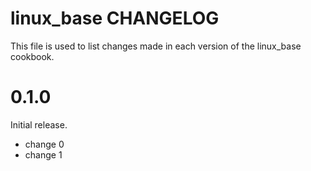 # linux_base CHANGELOG

This file is used to list changes made in each version of the linux_base cookbook.

# 0.1.0

Initial release.

- change 0
- change 1

